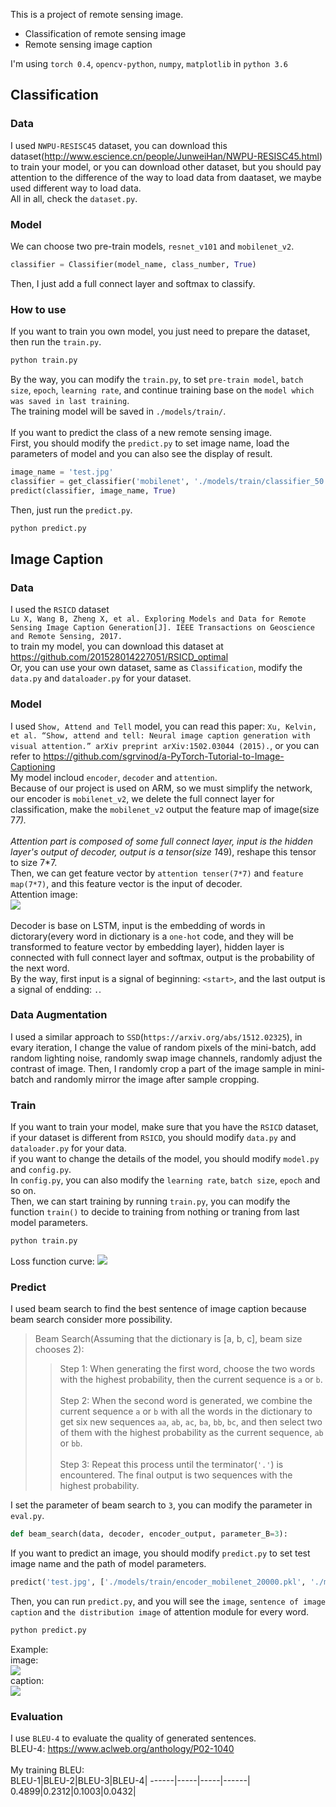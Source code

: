 This is a project of remote sensing image.</br>

* Classification of remote sensing image
* Remote sensing image caption

I'm using `torch 0.4`, `opencv-python`, `numpy`, `matplotlib` in `python 3.6`</br>

## Classification
### Data
I used `NWPU-RESISC45` dataset, you can download this dataset(http://www.escience.cn/people/JunweiHan/NWPU-RESISC45.html) to train your model, or you can download other dataset, but you should pay attention to the difference of the way to load data from daataset, we maybe used different way to load data.</br>
All in all, check the `dataset.py`.</br>

### Model
We can choose two pre-train models, `resnet_v101` and `mobilenet_v2`.
```Python
classifier = Classifier(model_name, class_number, True)
```
Then, I just add a full connect layer and softmax to classify.</br>

### How to use
If you want to train you own model, you just need to prepare the dataset, then run the `train.py`.
```Bash
python train.py
```
By the way, you can modify the `train.py`, to set `pre-train model`, `batch size`, `epoch`, `learning rate`, and continue training base on the `model which was saved in last training`.</br>
The training model will be saved in `./models/train/`.</br></br>
If you want to predict the class of a new remote sensing image.</br>
First, you should modify the `predict.py` to set image name, load the parameters of model and you can also see the display of result.
```Python
image_name = 'test.jpg'
classifier = get_classifier('mobilenet', './models/train/classifier_50.pkl')
predict(classifier, image_name, True)
```
Then, just run the `predict.py`.
```Bash
python predict.py
```

## Image Caption
### Data
I used the `RSICD` dataset</br>
`Lu X, Wang B, Zheng X, et al. Exploring Models and Data for Remote Sensing Image Caption Generation[J]. IEEE Transactions on Geoscience and Remote Sensing, 2017.` </br>
to train my model, you can download this dataset at https://github.com/201528014227051/RSICD_optimal</br>
Or, you can use your own dataset, same as `Classification`, modify the `data.py` and `dataloader.py` for your dataset.</br>
### Model
I used `Show, Attend and Tell` model, you can read this paper: `Xu, Kelvin, et al. “Show, attend and tell: Neural image caption generation with visual attention.” arXiv preprint arXiv:1502.03044 (2015).`, or you can refer to https://github.com/sgrvinod/a-PyTorch-Tutorial-to-Image-Captioning</br>
My model incloud `encoder`, `decoder` and `attention`.</br>
Because of our project is used on ARM, so we must simplify the network, our encoder is `mobilenet_v2`, we delete the full connect layer for classification, make the `mobilenet_v2` output the feature map of image(size 7*7).</br></br>
Attention part is composed of some full connect layer, input is the hidden layer's output of decoder, output is a tensor(size 1*49), reshape this tensor to size 7*7.</br>
Then, we can get feature vector by `attention tenser(7*7)` and `feature map(7*7)`, and this feature vector is the input of decoder.</br>
Attention image: </br>
![](https://github.com/TalentBoy2333/remote-sensing-image-caption/blob/master/images/attention.png)</br></br>
Decoder is base on LSTM, input is the embedding of words in dictorary(every word in dictionary is a `one-hot` code, and they will be transformed to feature vector by embedding layer), hidden layer is connected with full connect layer and softmax, output is the probability of the next word.</br>
By the way, first input is a signal of beginning: `<start>`, and the last output is a signal of endding: `.`.</br>
### Data Augmentation
I used a similar approach to `SSD`(`https://arxiv.org/abs/1512.02325`), in evary iteration, I change the value of random pixels of the mini-batch, add random lighting noise, randomly swap image channels, randomly adjust the contrast of image. Then, I randomly crop a part of the image sample in mini-batch and randomly mirror the image after sample cropping.
### Train
If you want to train your model, make sure that you have the `RSICD` dataset, if your dataset is different from `RSICD`, you should modify `data.py` and `dataloader.py` for your data.</br>
if you want to change the details of the model, you should modify `model.py` and `config.py`.</br>
In `config.py`, you can also modify the `learning rate`, `batch size`, `epoch` and so on.</br>
Then, we can start training by running `train.py`, you can modify the function `train()` to decide to training from nothing or traning from last model parameters.
```Bash
python train.py
```
Loss function curve: 
![](https://github.com/TalentBoy2333/remote-sensing-image-caption/blob/master/images/loss.png)
### Predict
I used beam search to find the best sentence of image caption because beam search consider more possibility.</br>
> Beam Search(Assuming that the dictionary is [a, b, c], beam size chooses 2):
>> Step 1: When generating the first word, choose the two words with the highest probability, then the current sequence is `a` or `b`.</br></br>
>> Step 2: When the second word is generated, we combine the current sequence `a` or `b` with all the words in the dictionary to get six new sequences `aa`, `ab`, `ac`, `ba`, `bb`, `bc`, and then select two of them with the highest probability as the current sequence, `ab` or `bb`.</br></br>
>> Step 3: Repeat this process until the terminator(`'.'`) is encountered. The final output is two sequences with the highest probability.</br>

I set the parameter of beam search to `3`, you can modify the parameter in `eval.py`.
```Python
def beam_search(data, decoder, encoder_output, parameter_B=3):
```
If you want to predict an image, you should modify `predict.py` to set test image name and the path of model parameters.
```Python
predict('test.jpg', ['./models/train/encoder_mobilenet_20000.pkl', './models/train/decoder_20000.pkl'])
```
Then, you can run `predict.py`, and you will see the `image`, `sentence of image caption` and `the distribution image` of attention module for every word.
```Bash
python predict.py
```
Example: </br>
image: </br>
![](https://github.com/TalentBoy2333/remote-sensing-image-caption/blob/master/images/image.png)</br>
caption:</br>
![](https://github.com/TalentBoy2333/remote-sensing-image-caption/blob/master/images/caption.png)</br>
### Evaluation
I use `BLEU-4` to evaluate the quality of generated sentences.</br>
BLEU-4: https://www.aclweb.org/anthology/P02-1040</br></br>
My training BLEU: </br>
BLEU-1|BLEU-2|BLEU-3|BLEU-4|
------|-----|-----|------|
0.4899|0.2312|0.1003|0.0432|